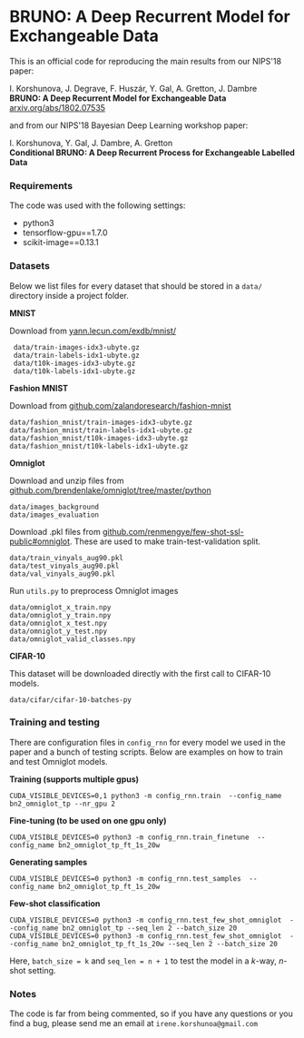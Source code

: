 # BRUNO: A Deep Recurrent Model for Exchangeable Data

This is an official code for reproducing the main results from our NIPS'18 paper:

I. Korshunova, J. Degrave, F. Huszár, Y. Gal, A. Gretton, J. Dambre<br>
**BRUNO: A Deep Recurrent Model for Exchangeable Data** <br>
[arxiv.org/abs/1802.07535](https://arxiv.org/abs/1802.07535)

and from our NIPS'18 Bayesian Deep Learning workshop paper:

I. Korshunova, Y. Gal, J. Dambre, A. Gretton<br>
**Conditional BRUNO: A Deep Recurrent Process for Exchangeable Labelled Data** 


### Requirements

The code was used with the following settings:

- python3
- tensorflow-gpu==1.7.0
- scikit-image==0.13.1

### Datasets

Below we list files for every dataset that should be stored in a `data/` directory inside a project folder.


**MNIST** 

Download from [yann.lecun.com/exdb/mnist/](http://yann.lecun.com/exdb/mnist/)

```
 data/train-images-idx3-ubyte.gz
 data/train-labels-idx1-ubyte.gz
 data/t10k-images-idx3-ubyte.gz
 data/t10k-labels-idx1-ubyte.gz
```


**Fashion MNIST**

Download from [github.com/zalandoresearch/fashion-mnist](https://github.com/zalandoresearch/fashion-mnist)

```
data/fashion_mnist/train-images-idx3-ubyte.gz
data/fashion_mnist/train-labels-idx1-ubyte.gz
data/fashion_mnist/t10k-images-idx3-ubyte.gz
data/fashion_mnist/t10k-labels-idx1-ubyte.gz
```

**Omniglot**

Download and unzip files from  [github.com/brendenlake/omniglot/tree/master/python](https://github.com/brendenlake/omniglot/tree/master/python ) 

```
data/images_background
data/images_evaluation
```

Download .pkl files from [github.com/renmengye/few-shot-ssl-public#omniglot](https://github.com/renmengye/few-shot-ssl-public#omniglot). These are used to make train-test-validation split.

```
data/train_vinyals_aug90.pkl
data/test_vinyals_aug90.pkl
data/val_vinyals_aug90.pkl
```

Run `utils.py` to preprocess Omniglot images

```
data/omniglot_x_train.npy
data/omniglot_y_train.npy
data/omniglot_x_test.npy
data/omniglot_y_test.npy
data/omniglot_valid_classes.npy
``` 

**CIFAR-10**

This dataset will be downloaded directly with the first call to CIFAR-10 models.

```
data/cifar/cifar-10-batches-py
```


### Training and testing

There are configuration files in `config_rnn` for every model we used in the paper
and a bunch of testing scripts. Below are examples on how to train and test Omniglot models.   

**Training (supports multiple gpus)**
```
CUDA_VISIBLE_DEVICES=0,1 python3 -m config_rnn.train  --config_name bn2_omniglot_tp --nr_gpu 2
```

**Fine-tuning (to be used on one gpu only)**
```
CUDA_VISIBLE_DEVICES=0 python3 -m config_rnn.train_finetune  --config_name bn2_omniglot_tp_ft_1s_20w
```

**Generating samples**

```
CUDA_VISIBLE_DEVICES=0 python3 -m config_rnn.test_samples  --config_name bn2_omniglot_tp_ft_1s_20w
```

**Few-shot classification**
   
```
CUDA_VISIBLE_DEVICES=0 python3 -m config_rnn.test_few_shot_omniglot  --config_name bn2_omniglot_tp --seq_len 2 --batch_size 20
CUDA_VISIBLE_DEVICES=0 python3 -m config_rnn.test_few_shot_omniglot  --config_name bn2_omniglot_tp_ft_1s_20w --seq_len 2 --batch_size 20
```
Here, `batch_size = k` and `seq_len = n + 1` to test the model in a *k*-way, *n*-shot setting.

### Notes

The code is far from being commented, so if you have any questions or you find a bug, please send me an email at `irene.korshunoa@gmail.com`



